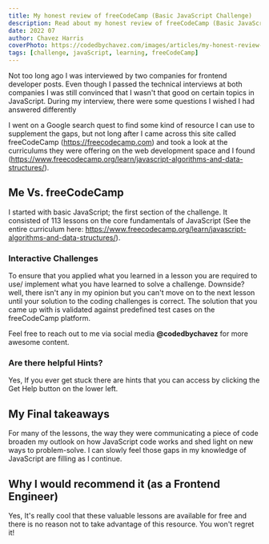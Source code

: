 ```yaml
---
title: My honest review of freeCodeCamp (Basic JavaScript Challenge)
description: Read about my honest review of freeCodeCamp (Basic JavaScript Challenge)
date: 2022 07
author: Chavez Harris
coverPhoto: https://codedbychavez.com/images/articles/my-honest-review-of-freecodecamp/cover_photo.png
tags: [challenge, javaScript, learning, freeCodeCamp]
---
```


Not too long ago I was interviewed by two companies for frontend developer posts.  Even though I passed the technical interviews at both companies I was still convinced that I wasn't that good on certain topics in JavaScript. During my interview, there were some questions I wished I had answered differently

<!-- more -->

I went on a Google search quest to find some kind of resource I can use to supplement the gaps, but not long after I came across this site called freeCodeCamp (https://freecodecamp.com) and took a look at the curriculums they were offering on the web development space and I found (https://www.freecodecamp.org/learn/javascript-algorithms-and-data-structures/).

## Me Vs. freeCodeCamp

I started with basic JavaScript; the first section of the challenge.  It consisted of 113 lessons on the core fundamentals of JavaScript (See the entire curriculum here: https://www.freecodecamp.org/learn/javascript-algorithms-and-data-structures/).

### Interactive Challenges

To ensure that you applied what you learned in a lesson you are required to use/ implement what you have learned to solve a challenge.  Downside? well, there isn't any in my opinion but you can't move on to the next lesson until your solution to the coding challenges is correct. The solution that you came up with is validated against predefined test cases on the freeCodeCamp platform.

Feel free to reach out to me via social media **@codedbychavez** for more awesome content.

### Are there helpful Hints?

Yes, If you ever get stuck there are hints that you can access by clicking the Get Help button on the lower left.

## My Final takeaways

For many of the lessons, the way they were communicating a piece of code broaden my outlook on how JavaScript code works and shed light on new ways to problem-solve. I can slowly feel those gaps in my knowledge of JavaScript are filling as I continue.

## Why I would recommend it (as a Frontend Engineer)

Yes, It's really cool that these valuable lessons are available for free and there is no reason not to take advantage of this resource. You won't regret it!